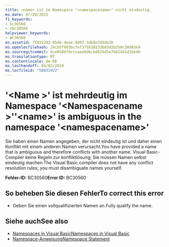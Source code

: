 ```yaml
---
title: <name> ist im Namespace "<namespacename>" nicht eindeutig.
ms.date: 07/20/2015
f1_keywords:
- bc30560
- vbc30560
helpviewer_keywords:
- BC30560
ms.assetid: 7f032293-054b-4eae-8d97-3db8e7ddde3b
ms.openlocfilehash: 24cb5f893bcfef375b10233b83d2b350c30983e9
ms.sourcegitcommit: bce0586f0cccaae6d6cbd625d5a7b824d1d3de4b
ms.translationtype: MT
ms.contentlocale: de-DE
ms.lasthandoff: 04/02/2019
ms.locfileid: "58831922"
---
```

# <a name="name-is-ambiguous-in-the-namespace-namespacename"></a><span data-ttu-id="a7cfc-102">'\<Name >' ist mehrdeutig im Namespace '\<Namespacename >'</span><span class="sxs-lookup"><span data-stu-id="a7cfc-102">'\<name>' is ambiguous in the namespace '\<namespacename>'</span></span>
<span data-ttu-id="a7cfc-103">Sie haben einen Namen angegeben, der nicht eindeutig ist und daher einen Konflikt mit einem anderen Namen verursacht.</span><span class="sxs-lookup"><span data-stu-id="a7cfc-103">You have provided a name that is ambiguous and therefore conflicts with another name.</span></span> <span data-ttu-id="a7cfc-104">Visual Basic-Compiler keine Regeln zur konfliktlösung; Sie müssen Namen selbst eindeutig machen.</span><span class="sxs-lookup"><span data-stu-id="a7cfc-104">The Visual Basic compiler does not have any conflict resolution rules; you must disambiguate names yourself.</span></span>  
  
 <span data-ttu-id="a7cfc-105">**Fehler-ID:** BC30560</span><span class="sxs-lookup"><span data-stu-id="a7cfc-105">**Error ID:** BC30560</span></span>  
  
## <a name="to-correct-this-error"></a><span data-ttu-id="a7cfc-106">So beheben Sie diesen Fehler</span><span class="sxs-lookup"><span data-stu-id="a7cfc-106">To correct this error</span></span>  
  
-   <span data-ttu-id="a7cfc-107">Geben Sie einen vollqualifizierten Namen an.</span><span class="sxs-lookup"><span data-stu-id="a7cfc-107">Fully qualify the name.</span></span>  
  
## <a name="see-also"></a><span data-ttu-id="a7cfc-108">Siehe auch</span><span class="sxs-lookup"><span data-stu-id="a7cfc-108">See also</span></span>

- [<span data-ttu-id="a7cfc-109">Namespaces in Visual Basic</span><span class="sxs-lookup"><span data-stu-id="a7cfc-109">Namespaces in Visual Basic</span></span>](../../../visual-basic/programming-guide/program-structure/namespaces.md)
- [<span data-ttu-id="a7cfc-110">Namespace-Anweisung</span><span class="sxs-lookup"><span data-stu-id="a7cfc-110">Namespace Statement</span></span>](../../../visual-basic/language-reference/statements/namespace-statement.md)
